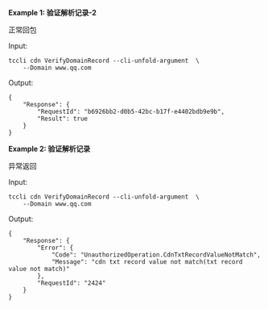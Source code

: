 **Example 1: 验证解析记录-2**

正常回包

Input: 

```
tccli cdn VerifyDomainRecord --cli-unfold-argument  \
    --Domain www.qq.com
```

Output: 
```
{
    "Response": {
        "RequestId": "b6926bb2-d0b5-42bc-b17f-e4402bdb9e9b",
        "Result": true
    }
}
```

**Example 2: 验证解析记录**

异常返回

Input: 

```
tccli cdn VerifyDomainRecord --cli-unfold-argument  \
    --Domain www.qq.com
```

Output: 
```
{
    "Response": {
        "Error": {
            "Code": "UnauthorizedOperation.CdnTxtRecordValueNotMatch",
            "Message": "cdn txt record value not match(txt record value not match)"
        },
        "RequestId": "2424"
    }
}
```

